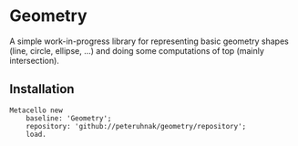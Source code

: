 # Geometry

A simple work-in-progress library for representing basic geometry shapes (line, circle, ellipse, ...) and doing some computations of top (mainly intersection).

## Installation

```st
Metacello new
    baseline: 'Geometry';
    repository: 'github://peteruhnak/geometry/repository';
    load.
```
